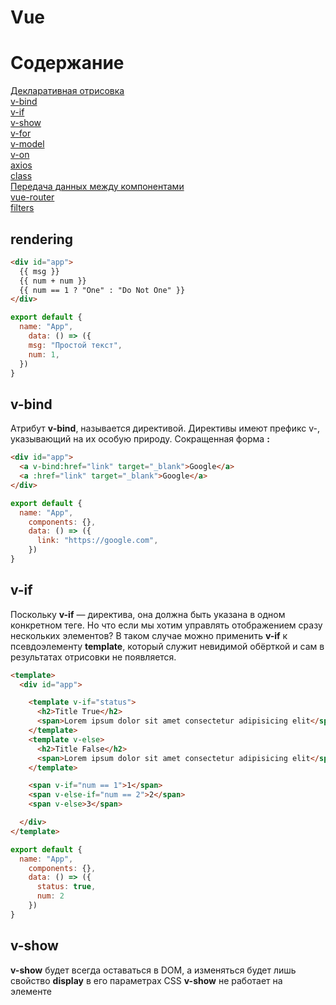 # Vue
# Содержание

[Декларативная отрисовка](#rendering)  
[v-bind](#v-bind)  
[v-if](#v-if)  
[v-show](#v-show)  
[v-for](#v-for)  
[v-model](#v-model)   
[v-on](#v-on)  
[axios](#axios)  
[class](#class)  
[Передача данных между компонентами](#props_emit)  
[vue-router](#vue-router)  
[filters](#filters)  


<a name="rendering"><h2>rendering</h2></a>
```html
<div id="app">
  {{ msg }}
  {{ num + num }}
  {{ num == 1 ? "One" : "Do Not One" }}
</div>
```

```javascript
export default {
  name: "App",
    data: () => ({
    msg: "Простой текст",
    num: 1,
  })
}

```

<a name="v-bind"><h2>v-bind</h2></a>
Атрибут **v-bind**, называется директивой. Директивы имеют префикс v-, указывающий на их особую природу.
Сокращенная форма **:**

```html
<div id="app">
  <a v-bind:href="link" target="_blank">Google</a>
  <a :href="link" target="_blank">Google</a>
</div>

```

```javascript
export default {
  name: "App",
    components: {},
    data: () => ({
      link: "https://google.com",
    })
}
```

<a name="v-if"><h2>v-if</h2></a>
Поскольку **v-if** — директива, она должна быть указана в одном конкретном теге. Но что если мы хотим управлять отображением сразу нескольких элементов? В таком случае можно применить **v-if** к псевдоэлементу **template**, который служит невидимой обёрткой и сам в результатах отрисовки не появляется.

```html
<template>
  <div id="app">

    <template v-if="status">
      <h2>Title True</h2>
      <span>Lorem ipsum dolor sit amet consectetur adipisicing elit</span>
    </template>
    <template v-else>
      <h2>Title False</h2>
      <span>Lorem ipsum dolor sit amet consectetur adipisicing elit</span>
    </template>

    <span v-if="num == 1">1</span>
    <span v-else-if="num == 2">2</span>
    <span v-else>3</span>

  </div>
</template>
```

```javascript
export default {
  name: "App",
    components: {},
    data: () => ({
      status: true,
      num: 2
    })
}
```

<a name="v-show"><h2>v-show</h2></a>
**v-show** будет всегда оставаться в DOM, а изменяться будет лишь свойство **display** в его параметрах CSS
**v-show** не работает на элементе <template> и не работает с **v-else**

```html
<template>
  <div id="app">
    <h1 v-show="status">Привет!</h1>
  </div>
</template>

```

```javascript
export default {
  name: "App",
  data: () => ({
    status: true,
  })
}
```

<a name="v-for"><h2>v-for</h2></a>
```html
<template>
  <div id="app">
    <div v-for="(item, index) in todos" :key="index">
      <h1>{{ item.title }}</h1>
      <p>{{ item.id }}: {{ item.text }}</p>
    </div>
    
    <ul>
      <li v-for="(list, index) in lists" :key="index">{{list}}</li>
    </ul>
  </div>
</template>
```

```javascript
export default {
  name: "App",
  data: () => ({
    todos: [
      { id:1, title: "JS", text: 'Изучить JavaScript' },
      { id:2, title: "Vue", text: 'Изучить Vue' },
      { id:3, title: "CSS", text: 'Создать что-нибудь классное с CSS' }
    ],
    lists: [1,2,3,4]
  })
};
```

<a name="v-on"><h2>v-on</h2></a>
## Event v-on
**v-on** для отслеживания событий
**@** - Сокращенная форма

* stop — вызовет event.stopPropagation().
* prevent — вызовет event.preventDefault().
* capture — добавит подписку в режиме capture.
* self — вызовет обработчик только если событие возникло непосредственно на этом элементе.
* {keyCode | keyAlias} — вызывает обработчик только при нажатии определённой клавиши.
* native — подписаться на нативное событие на корневом элементе компонента.
* once — вызовет обработчик не больше одного раза.
* left - (2.2.0) вызов обработчика только по событию нажатия левой кнопки мыши.
* right - (2.2.0) вызов обработчика только по событию нажатия правой кнопки мыши.
* middle - (2.2.0) вызов обработчика только по событию нажатия средней кнопки мыши.
* passive - (2.3.0+) вызов обработчика события DOM с опцией { passive: true }.

```html
<template>
  <div id="app">
    <button @click.prevent="clickMy">Counter</button>
    <p>{{ counter }}</p>
  </div>
</template>
```

```javascript
export default {
  name: "App",
  data: () => ({
    counter: 0
  }),
  methods: {
    clickMy: function () {
      this.counter++
    }
  },
};
```

<a name="v-model"><h2>v-model</h2></a>
Позволяющую легко связывать элементы форм и состояние приложения

Используется только с:
* input
* select
* textarea
* компонентами

Модификаторы:
* lazy — подписаться на события change, а не input
* number — приводить корректную введённую строку к числу
* trim — удалять пробелы в начале и в конце введённой строки

```html
<template>
  <div id="app">
    <input v-model="inputMsg" type="text" name="" id="">
    <p>{{ inputMsg }}</p>
  </div>
</template>
```

```javascript
export default {
  name: "App",
  data: () => ({
     inputMsg: null
  }),
};
```
<a name="axios"><h2>axios</h2></a>

[get](#get)  
[post](#post)  

<a name="get"><h3>get</h3></a>

Извлечём и сохраним данные, используя хук жизненного цикла **mounted**

```html
<template>
  <div id="app">
    <div class="container">
      <div class="card" v-for="(item, index) in posts" :key="index">
        <h3>{{ item.title }}</h3>
        <p>{{ item.body }}</p>
      </div>
    </div>
  </div>
</template>
```

```javascript
import axios from 'axios'
export default {
  name: "App",
  data: () => ({
    posts: null,
    status: null,
    rootUrl: "https://jsonplaceholder.typicode.com"
  }),
  mounted() {
    axios.get(`${this.rootUrl}/posts`)
         .then(response => (this.posts = response.data))
         .catch(error => console.error(error));
  },
};
```

<a name="post"><h3>post</h3></a>

```html
<template>
  <div id="app">
    <div>
      <input type="text" v-model="article.title">
      <br>
      <textarea v-model="article.body"></textarea>
      <br>
      <button @click="sendArticle">Send Article</button>
    </div>
    <div class="container">
      <div class="card" v-if="status">
          <h3>{{ newArticle.title }}</h3>
          <p>{{ newArticle.body }}</p>
      </div>
  </div>
</template>
```

```javascript
import axios from 'axios'
export default {
  name: "App",
  data: () => ({
    status: null,
    newArticle: null,
    article: {
      title: null,
      body: null
    },
    postArticles: "https://jsonplaceholder.typicode.com/posts"
  }),
  methods: {
    sendArticle: function() {
      axios.post(this.postArticles, this.article)
            .then((response) => {
              this.newArticle = response.data
              this.status = response.status
            })
    }
  }
};
```
<a name="class"><h3>class</h3></a>  

Динамическое добавление классов с помощью директивы **v-bind**  
**:class="{red: completed}"** - добавить класс **red** при условии **completed = true**  
**@click="byClass"** - функция которая изменяет значение completed на противоположное

```html
<template>
  <div id="app">
    <div class="block" 
      :class="{red: completed}"
      @click="byClass">      
    </div>
  </div>
</template>
```

```javascript
export default {
  name: "App",
  data: () => ({
    completed: false 
  }),
  methods: {
    byClass() {
      this.completed = !this.completed
    }
  }
};
```

```scss
.block{
  display: flex;
  justify-content: center;
  align-items: center;
  cursor: pointer;
  width: 100px;
  height: 100px;
  background: black;
  color: white;
}
.red {
  @extend .block;
  background: red;
}
```

<a name="props_emit"><h3>props_emit</h3></a>

[parent-child](#parent-child)  
[child-parent](#child-parent)  

<a name="parent-child"></a>
<h3>parent-child</h3>   

С помощью директивы **v-bind** создаем атрибут **datalist**  
и как значение этого атрибут передаем массив **dataList**

```html
<template>
  <div id="app">
    <h1>Test Componets</h1>
    <CompList 
      v-bind:datalist="dataList"
      />
  </div>
</template>
```

```javascript
import CompList from './components/CompList'
export default {
  name: "App",
  components: {
    CompList,
  },
  data: () => ({
    dataList: [
      {id:1, task:"task 1", completed: false},
      {id:2, task:"task 2", completed: false},
      {id:3, task:"task 3", completed: false},
      {id:4, task:"task 4", completed: true},
    ] 
  })
};
```

В секции скрип получаем данные через **props**  
Вкомпоненте CompList работаем с **datalist**  

```html
<template>
  <div>
      <ul>
        <li v-for="(item, index) in datalist" :key="index">
          {{ item.task }}
        </li>
      </ul>
  </div>
</template>
```

```javascript
export default {
  props: ['datalist'],
}
```

<a name="child-parent"><h3>child-parent</h3></a>

Передача данных от Ребенка к Родителю осуществляется через **emit**  
На кнопку вешается событие **@click="$emit('remove-item', item.id)**  
* **'remove-item'** - имя события
* **item.id** - данные  

```html
<template>
  <div>
      <ul>
        <li v-for="(item, index) in datalist"
          :key="index">
          {{ item.task }}
          <button @click="$emit('remove-item', item.id)">X</button>
        </li>
      </ul>
  </div>
</template>
```
В родительском App в компоненте CompList слушаем событие **'remove-item'** и обработчик события **removeItem**

```html
<template>
  <div id="app">
    <h1>Test Componets</h1>
    <CompList 
      :datalist="dataList"
      @remove-item="removeItem"
      />
  </div>
</template>
```

**removeItem** это функция в секции **methods**  

```javascript
import CompList from './components/CompList'
export default {
  name: "App",
  components: {
    CompList,
  },
  data: () => ({
    dataList: [
      {id:1, task:"task 1", completed: false},
      {id:2, task:"task 2", completed: false},
      {id:3, task:"task 3", completed: false},
      {id:4, task:"task 4", completed: true},
    ] 
  }),
  methods: {
    removeItem (id) {
      console.log(`App Vue ${id}`)
    }
  }
};
```

<a name="vue-router"><h3>vue-router</h3></a>  

Многостраничные сайты на Vue  


```bash
npm i vue-router
```
Создать файл в корне src **route.js**  
**mode: 'history'** - удаляет решетку в урлах  
**import('./components/Home')** - динамический импорт  

```javascript
import Vue from 'vue'
import Router from 'vue-router'

Vue.use(Router)

export default new Router({
  mode: 'history',
  routes: [
    {path: '/',
     component: () => import('./components/Home')
    },
     {
       path: '/i',
       component: () => import('./components/ComponentI')
     },
     {
      path: '/ii',
      component: () => import('./components/ComponentII')
    }
  ]
})
```
В **main.js** импорт и регистрация routera

```javascript
import Vue from "vue";
import App from "./App.vue";
import router from './route'

Vue.config.productionTip = false;
new Vue({
  router,
  render: h => h(App)
}).$mount("#app");
```

### App.vue  

**router-link** - это заменяет тег **a** и предотвращает перезагрузку страницы  
**router-view** - это то место куда рендерятся компоненты после перехода по урлу

```html
<template>
  <div id="app">
    <nav>
      <ul>
        <li><router-link to="/">Home Component</router-link></li>
        <li><router-link to="/i">Component I</router-link></li>
        <li><router-link to="/ii">Component II</router-link></li>
      </ul>
    </nav>
    <router-view />
  </div>
</template>
```
### Home.vue

```html
<template>
  <div>
    <h1>Home Component</h1>
  </div>
</template>
```

<a name="filters"><h2>filters</h2></a>

```html
<template>
  <div id="app">
    <h2>{{str | uppercase}}</h2>
  </div>
</template>
```

**uppercase** - имя функции-фильтра  
**{{str | uppercase}}** - uppercase принимает аргумент **str**  

```javascript
export default {
  name: "App",
  data: () => ({
    str: "String"
  }),
  filters: {
    uppercase(value) {
      return value.toUpperCase()
    }
  }
};
```